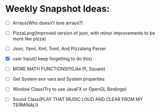 # Weekly Snapshot Ideas:
- [ ] Arrays(Who doesn't love arrays?)
- [ ] PizzaLang(Improved version of json, with minor improvements to be more like pizza)
- [ ] Json, Yaml, Xml, Toml, And Pizzalang Parser
- [x] user Input(I keep forgetting to do this)
- [ ] MORE MATH FUNCTIONS!!!(Like PI, Square)
- [ ] Get System env vars and System properties
- [ ] Window Class(Try to use JavaFX or OpenGL Bindings)
- [ ] Sound Class(PLAY THAT MUSIC LOUD AND CLEAR FROM MY TERMINAL!)


